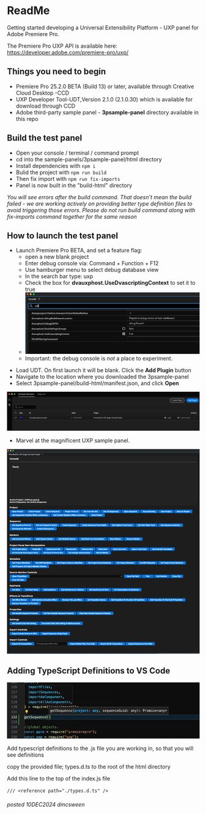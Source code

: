 # ReadMe

Getting started developing a Universal Extensibility Platform - UXP panel for Adobe Premiere Pro.

The Premiere Pro UXP API is available here: <https://developer.adobe.com/premiere-pro/uxp/>

## Things you need to begin

- Premiere Pro 25.2.0 BETA (Build 13) or later, available through Creative Cloud Desktop -CCD
- UXP Developer Tool-UDT,Version 2.1.0 (2.1.0.30) which is available for download through CCD
- Adobe third-party sample panel - **3psample-panel** directory available in this repo

## Build the test panel

- Open your console / terminal / command prompt
- cd into the sample-panels/3psample-panel/html directory
- Install dependencies with ```npm i```
- Bulid the project with ```npm run build```
- Then fix import with ```npm run fix-imports``` 
- Panel is now built in the "build-html" directory

*You will see errors after the build command. That doesn't mean the build failed - we are working actively on providing better type definition files to avoid triggering those errors. Please do not run build command along with fix-imports command together for the same reason* 

## How to launch the test panel

- Launch Premiere Pro BETA, and set a feature flag:
  - open a new blank project
  - Enter debug console via: Command + Function + F12
  - Use hamburger menu to select debug database view
  - In the search bar type: uxp
  - Check the box for **dvauxphost.UseDvascriptingContext** to set it to true
  - ![UXP feature flag](payloads/dvauxphost-true.png)
  - Important: the debug console is _not_ a place to experiment.

* Load UDT. On first launch it will be blank. Click the **Add Plugin** button
* Navigate to the location where you downloaded the 3psample-panel
* Select 3psample-panel/build-html/manifest.json, and click **Open**

![UXP Developer Tool UDT](payloads/UDT_load_panel.png)

- Marvel at the magnificent UXP sample panel.

![UXP Sample Panel](payloads/UXP-sample-panel-loaded.png)

## Adding TypeScript Definitions to VS Code

![UXP typescript autocomplete](payloads/ts_def_demo.png)

Add typescript definitions to the .js file you are working in, so that you will see definitions

copy the provided file; types.d.ts to the root of the html directory

Add this line to the top of the index.js file

`/// <reference path="./types.d.ts" />`

###### posted 10DEC2024 dmcsween

